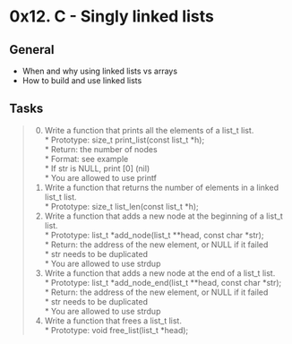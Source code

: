 # 0x12. C - Singly linked lists

## General 
* When and why using linked lists vs arrays   
* How to build and use linked lists   

## Tasks
> 0. Write a function that prints all the elements of a list_t list.   
	* Prototype: size_t print_list(const list_t *h);   
	* Return: the number of nodes   
	* Format: see example   
	* If str is NULL, print [0] (nil)   
	* You are allowed to use printf   
> 1. Write a function that returns the number of elements in a linked list_t list.   
	* Prototype: size_t list_len(const list_t *h);   
> 2. Write a function that adds a new node at the beginning of a list_t list.   
	* Prototype: list_t *add_node(list_t **head, const char *str);   
	* Return: the address of the new element, or NULL if it failed   
	* str needs to be duplicated   
	* You are allowed to use strdup   
> 3. Write a function that adds a new node at the end of a list_t list.   
	* Prototype: list_t *add_node_end(list_t **head, const char *str);     
	* Return: the address of the new element, or NULL if it failed    
	* str needs to be duplicated   
	* You are allowed to use strdup   
> 4. Write a function that frees a list_t list.    
	* Prototype: void free_list(list_t *head);   

